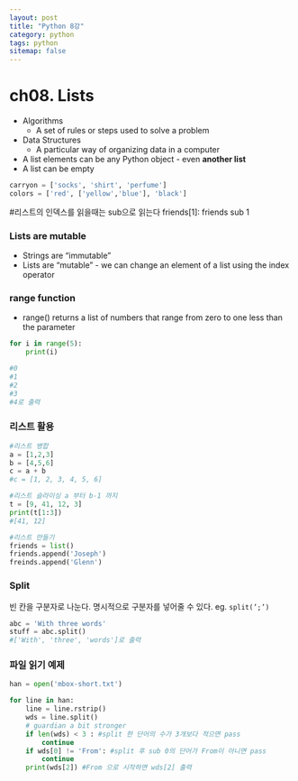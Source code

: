 ```yaml
---
layout: post
title: "Python 8강"
category: python
tags: python
sitemap: false
---
```

# ch08. Lists

- Algorithms
    - A set of rules or steps used to solve a problem
- Data Structures
    - A particular way of organizing data in a computer
- A list elements can be any Python object - even **another list**
- A list can be empty

```python
carryon = ['socks', 'shirt', 'perfume']
colors = ['red', ['yellow','blue'], 'black']
```

#리스트의 인덱스를 읽을때는 sub으로 읽는다 friends[1]: friends sub 1

### Lists are mutable

- Strings are “immutable”
- Lists are “mutable” - we can change an element of a list using the index operator

### range function

- range() returns a list of numbers that range from zero to one less than the parameter

```python
for i in range(5):
    print(i)

#0
#1
#2
#3
#4로 출력 
```

### 리스트 활용

```python
#리스트 병합
a = [1,2,3]
b = [4,5,6]
c = a + b
#c = [1, 2, 3, 4, 5, 6]

#리스트 슬라이싱 a 부터 b-1 까지
t = [9, 41, 12, 3]
print(t[1:3])
#[41, 12]

#리스트 만들기
friends = list()
friends.append('Joseph')
freinds.append('Glenn')
```

### Split

빈 칸을 구분자로 나눈다. 명시적으로 구분자를 넣어줄 수 있다. eg. `split(’;’)`

```python
abc = 'With three words'
stuff = abc.split()
#['With', 'three', 'words']로 출력
```

### 파일 읽기 예제

```python
han = open('mbox-short.txt')

for line in han:
    line = line.rstrip()
    wds = line.split()
    # guardian a bit stronger
    if len(wds) < 3 : #split 한 단어의 수가 3개보다 적으면 pass
        continue
    if wds[0] != 'From': #split 후 sub 0의 단어가 From이 아니면 pass
        continue
    print(wds[2]) #From 으로 시작하면 wds[2] 출력
```